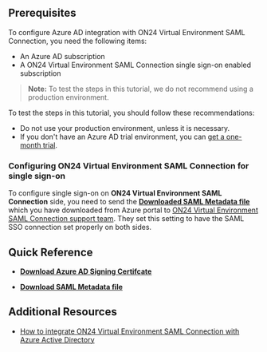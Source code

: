 ## Prerequisites

To configure Azure AD integration with ON24 Virtual Environment SAML Connection, you need the following items:

- An Azure AD subscription
- A ON24 Virtual Environment SAML Connection single sign-on enabled subscription

> **Note:**
> To test the steps in this tutorial, we do not recommend using a production environment.

To test the steps in this tutorial, you should follow these recommendations:

- Do not use your production environment, unless it is necessary.
- If you don't have an Azure AD trial environment, you can [get a one-month trial](https://azure.microsoft.com/pricing/free-trial/).

### Configuring ON24 Virtual Environment SAML Connection for single sign-on

To configure single sign-on on **ON24 Virtual Environment SAML Connection** side, you need to send the **[Downloaded SAML Metadata file](%metadata:metadataDownloadUrl%)** which you have downloaded from Azure portal to [ON24 Virtual Environment SAML Connection support team](https://www.on24.com/about-us/support/). They set this setting to have the SAML SSO connection set properly on both sides.

## Quick Reference

* **[Download Azure AD Signing Certifcate](%metadata:CertificateDownloadRawUrl%)**

* **[Download SAML Metadata file](%metadata:metadataDownloadUrl%)**



## Additional Resources

* [How to integrate ON24 Virtual Environment SAML Connection with Azure Active Directory](https://docs.microsoft.com/azure/active-directory/saas-apps/on24-tutorial)
